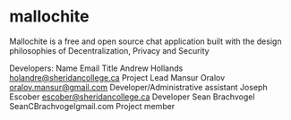 # mallochite
Mallochite is a free and open source chat application built with the design philosophies of Decentralization, Privacy and Security


Developers:
Name                Email                           Title
Andrew Hollands     holandre@sheridancollege.ca     Project Lead
Mansur Oralov       oralov.mansur@gmail.com         Developer/Administrative assistant
Joseph Escober		escober@sheridancollege.ca      Developer
Sean Brachvogel     SeanCBrachvogelgmail.com		Project member